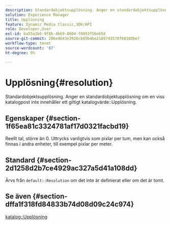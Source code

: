 ```yaml
---
description: Standardobjektsupplösning. Anger en standardobjektsupplösning om en viss katalogpost inte innehåller ett giltigt värde för katalogupplösning.
solution: Experience Manager
title: Upplösning
feature: Dynamic Media Classic,SDK/API
role: Developer,User
exl-id: ba55a3b6-9f8b-4b69-8604-f0893f56eb5d
source-git-commit: 206e4643e3926cb85b4be2189743578f88180be7
workflow-type: tm+mt
source-wordcount: '87'
ht-degree: 0%

---
```


# Upplösning{#resolution}

Standardobjektsupplösning. Anger en standardobjektupplösning om en viss katalogpost inte innehåller ett giltigt katalogvärde::Upplösning.

## Egenskaper {#section-1f65ea81c3324781af17d0321facbd19}

Reellt tal, större än 0. Uttrycks vanligtvis som pixlar per tum, men kan också finnas i andra enheter, till exempel pixlar per meter.

## Standard {#section-2d1258d2b7ce4929ac327a5d41a108dd}

Ärvs från `default::Resolution` om det inte är definierat eller om det är tomt.

## Se även {#section-dffa1f318fd84833b74d08d09c24c974}

[katalog::Upplösning](../../../../../is-api/image-catalog/image-serving-api-ref/c-image-catalog-reference/c-image-svg-data-reference/c-image-data-reference/r-resolution-cat.md#reference-de489f5f36b64bd0831749546f8728e1)
